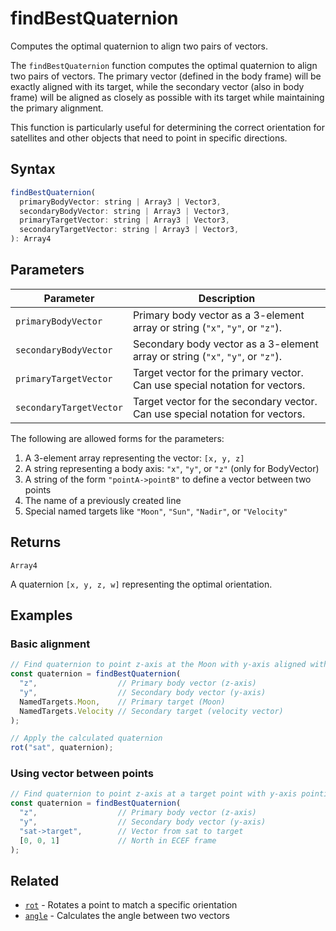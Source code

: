 # findBestQuaternion

Computes the optimal quaternion to align two pairs of vectors.

The `findBestQuaternion` function computes the optimal quaternion to align two
pairs of vectors. The primary vector (defined in the body frame) will be
exactly aligned with its target, while the secondary vector (also in body
frame) will be aligned as closely as possible with its target while maintaining
the primary alignment.

This function is particularly useful for determining the correct orientation
for satellites and other objects that need to point in specific directions.


## Syntax

```javascript
findBestQuaternion(
  primaryBodyVector: string | Array3 | Vector3,
  secondaryBodyVector: string | Array3 | Vector3,
  primaryTargetVector: string | Array3 | Vector3,
  secondaryTargetVector: string | Array3 | Vector3,
): Array4
```

## Parameters

| Parameter               | Description                                                                   |
|-------------------------|-------------------------------------------------------------------------------|
| `primaryBodyVector`     | Primary body vector as a 3-element array or string (`"x"`, `"y"`, or `"z"`).  |
| `secondaryBodyVector`   | Secondary body vector as a 3-element array or string (`"x"`, `"y"`, or `"z"`).|
| `primaryTargetVector`   | Target vector for the primary vector. Can use special notation for vectors.   |
| `secondaryTargetVector` | Target vector for the secondary vector. Can use special notation for vectors. |

The following are allowed forms for the parameters:

1. A 3-element array representing the vector: `[x, y, z]`
2. A string representing a body axis: `"x"`, `"y"`, or `"z"` (only for BodyVector)
3. A string of the form `"pointA->pointB"` to define a vector between two points
4. The name of a previously created line
5. Special named targets like `"Moon"`, `"Sun"`, `"Nadir"`, or `"Velocity"`

## Returns

`Array4`

A quaternion `[x, y, z, w]` representing the optimal orientation.



## Examples

### Basic alignment

```javascript
// Find quaternion to point z-axis at the Moon with y-axis aligned with velocity
const quaternion = findBestQuaternion(
  "z",                  // Primary body vector (z-axis)
  "y",                  // Secondary body vector (y-axis)
  NamedTargets.Moon,    // Primary target (Moon)
  NamedTargets.Velocity // Secondary target (velocity vector)
);

// Apply the calculated quaternion
rot("sat", quaternion);
```

### Using vector between points

```javascript
// Find quaternion to point z-axis at a target point with y-axis pointing north
const quaternion = findBestQuaternion(
  "z",                  // Primary body vector (z-axis)
  "y",                  // Secondary body vector (y-axis)
  "sat->target",        // Vector from sat to target
  [0, 0, 1]             // North in ECEF frame
);
```

## Related

- [`rot`](/dsl/commands/rot) - Rotates a point to match a specific orientation
- [`angle`](/dsl/commands/angle) - Calculates the angle between two vectors
